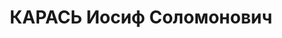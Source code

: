 ---
title: КАРАСЬ Иосиф Соломонович
description: 'Род. в 1906, Харьковская обл., г. Кременчуг, еврей, обр.: низшее, член
  ВКП(б) с 1931 по 1937. Проживал: Харьковская обл., с. Петровск. Уполномоченный Комитета
  заготовок по Петровскому р-ну Харьков.обл.

  Арестован УНКВД по Харьков.обл 14.08.1937. Обв. по ст. 54-7, 8, 11 УК УССР. Приговор:
  ВК ВС СССР, 07.12.1937 – ВМН с конфискацией имущества. Расстрелян 08.12.1937, г.Харьков.

  Реабилитирован ВК ВС СССР 12.12.1957'
---